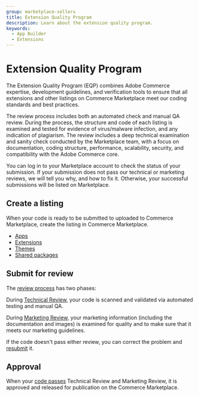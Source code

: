 ```yaml
---
group: marketplace-sellers
title: Extension Quality Program
description: Learn about the extension quality program.
keywords:
  - App Builder
  - Extensions
---
```


# Extension Quality Program

The Extension Quality Program (EQP) combines Adobe Commerce expertise, development guidelines, and verification tools to ensure that all extensions and other listings on Commerce Marketplace meet our coding standards and best practices.

The review process includes both an automated check and manual QA review. During the process, the structure and code of each listing is examined and tested for evidence of virus/malware infection, and any indication of plagiarism. The review includes a deep technical examination and sanity check conducted by the Marketplace team, with a focus on documentation, coding structure, performance, scalability, security, and compatibility with the Adobe Commerce core.

You can log in to your Marketplace account to check the status of your submission. If your submission does not pass our technical or marketing reviews, we will tell you why, and how to fix it. Otherwise, your successful submissions will be listed on Marketplace.

## Create a listing

When your code is ready to be submitted to uploaded to Commerce Marketplace, create the listing in Commerce Marketplace.

*  [Apps](app-create.md)
*  [Extensions](extension-create.md)
*  [Themes](themes.md)
*  [Shared packages](shared-packages.md)

## Submit for review

The [review process](submit-for-review.md) has two phases:

During [Technical Review](submit-for-technical-review.md), your code is scanned and validated via automated testing and manual QA.

During [Marketing Review](submit-for-marketing-review.md), your marketing information (including the documentation and images) is examined for quality and to make sure that it meets our marketing guidelines.

If the code doesn't pass either review, you can correct the problem and [resubmit](extension-resubmit.md) it.

## Approval

When your [code passes](sales.md) Technical Review and Marketing Review, it is approved and released for publication on the Commerce Marketplace.
